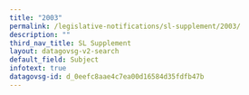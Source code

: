 ```yaml
---
title: "2003"
permalink: /legislative-notifications/sl-supplement/2003/
description: ""
third_nav_title: SL Supplement
layout: datagovsg-v2-search
default_field: Subject
infotext: true
datagovsg-id: d_0eefc8aae4c7ea00d16584d35fdfb47b
---
```

